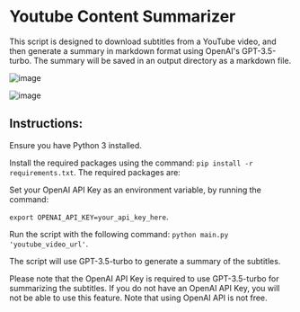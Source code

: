 # Youtube Content Summarizer

This script is designed to download subtitles from a YouTube video, and then generate a summary in markdown format using OpenAI's GPT-3.5-turbo. The summary will be saved in an output directory as a markdown file.

![image](https://user-images.githubusercontent.com/22165051/233439941-128ef583-13c4-4018-b192-92c696e140cc.png)

![image](https://user-images.githubusercontent.com/22165051/233440329-11bcc14c-ec17-45c9-9724-aa3336302034.png)

## Instructions:

Ensure you have Python 3 installed.

Install the required packages using the command: `pip install -r requirements.txt`. The required packages are:

Set your OpenAI API Key as an environment variable, by running the command: 

`export OPENAI_API_KEY=your_api_key_here`. 

Run the script with the following command: `python main.py 'youtube_video_url'`.

The script will use GPT-3.5-turbo to generate a summary of the subtitles.

Please note that the OpenAI API Key is required to use GPT-3.5-turbo for summarizing the subtitles. If you do not have an OpenAI API Key, you will not be able to use this feature. Note that using OpenAI API is not free.
